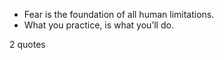  - Fear is the foundation of all human limitations.
 - What you practice, is what you’ll do.

2 quotes